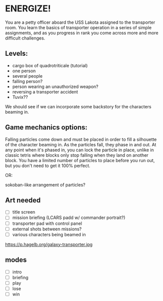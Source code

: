 # ENERGIZE!

You are a petty officer aboard the USS Lakota assigned to the transporter
room. You learn the basics of transporter operation in a series of simple
assignments, and as you progress in rank you come across more and more
difficult challenges.

## Levels:

* cargo box of quadrotriticale (tutorial)
* one person
* several people
* falling person?
* person wearing an unauthorized weapon?
* reversing a transporter accident
* Tuvix??

We should see if we can incorporate some backstory for the characters
beaming in.

## Game mechanics options:

Falling particles come down and must be placed in order to fill a silhouette
of the character beaming in. As the particles fall, they phase in and out.
At any point when it's phased in, you can lock the particle in place, unlike
in classic tetris where blocks only stop falling when they land on another
block. You have a limited number of particles to place before you run out,
but you don't need to get it 100% perfect.

 OR:

sokoban-like arrangement of particles?

## Art needed

* [ ] title screen
* [ ] mission briefing (LCARS padd w/ commander portrait?)
* [ ] transporter pad with control panel
* [ ] external shots between missions?
* [ ] various characters being beamed in

https://p.hagelb.org/galaxy-transporter.jpg

## modes

* [ ] intro
* [ ] briefing
* [ ] play
* [ ] lose
* [ ] win
